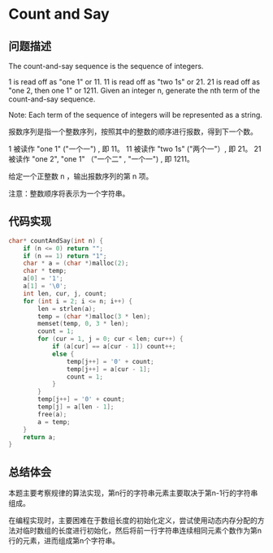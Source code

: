# Count and Say

## 问题描述

The count-and-say sequence is the sequence of integers.

1 is read off as "one 1" or 11.
11 is read off as "two 1s" or 21.
21 is read off as "one 2, then one 1" or 1211.
Given an integer n, generate the nth term of the count-and-say sequence.

Note: Each term of the sequence of integers will be represented as a string.

报数序列是指一个整数序列，按照其中的整数的顺序进行报数，得到下一个数。

1 被读作  "one 1"  ("一个一") , 即 11。
11 被读作 "two 1s" ("两个一"）, 即 21。
21 被读作 "one 2",  "one 1" （"一个二" ,  "一个一") , 即 1211。

给定一个正整数 n ，输出报数序列的第 n 项。

注意：整数顺序将表示为一个字符串。

## 代码实现
``` C
char* countAndSay(int n) {
	if (n <= 0) return "";
	if (n == 1) return "1";
	char * a = (char *)malloc(2);
	char * temp;
	a[0] = '1';
	a[1] = '\0';
	int len, cur, j, count;
	for (int i = 2; i <= n; i++) {
		len = strlen(a);
		temp = (char *)malloc(3 * len);
		memset(temp, 0, 3 * len);
		count = 1;
		for (cur = 1, j = 0; cur < len; cur++) {
			if (a[cur] == a[cur - 1]) count++;
			else {
				temp[j++] = '0' + count;
				temp[j++] = a[cur - 1];
				count = 1;
			}
		}
		temp[j++] = '0' + count;
		temp[j] = a[len - 1];
		free(a);
		a = temp;
	}
	return a;
}
```

## 总结体会

本题主要考察规律的算法实现，第n行的字符串元素主要取决于第n-1行的字符串组成。

在编程实现时，主要困难在于数组长度的初始化定义，尝试使用动态内存分配的方法对临时数组的长度进行初始化，然后将前一行字符串连续相同元素个数作为第n行的元素，进而组成第n个字符串。
